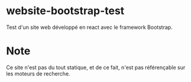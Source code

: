 # website-bootstrap-test
Test d'un site web développé en react avec le framework Bootstrap.

# Note
Ce site n'est pas du tout statique, et de ce fait, n'est pas référençable sur les moteurs de recherche.
